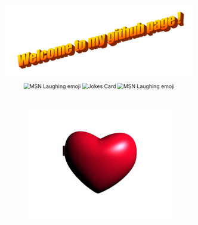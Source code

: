 <div align="center">
  <img src="Images/wordart.png" style="max-width: 100%;" alt="Welcome to my Github Profile" />
  <br />
  <br />
  <img width="75" height="65" src="Images/msnlaugh.gif" alt="MSN Laughing emoji">
<img src="https://readme-jokes.vercel.app/api" alt="Jokes Card" />
<img width="75" height="65" src="Images/msnlaugh.gif" alt="MSN Laughing emoji">

  <br />
  <br />
  <br />
  <br />
 <img src="Images/ilove.gif">
